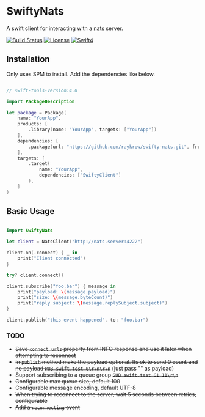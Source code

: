 

# SwiftyNats
A swift client for interacting with a [nats](http://nats.io) server.

[![Build Status](https://travis-ci.org/raykrow/swifty-nats.svg?branch=master)](https://travis-ci.org/raykrow/swifty-nats)
[![License](http://img.shields.io/badge/license-MIT-brightgreen.svg)](https://github.com/raykrow/swifty-nats/blob/master/LICENSE)
[![Swift4](http://img.shields.io/badge/swift-4.1-brightgreen.svg)](https://swift.org)

## Installation
Only uses SPM to install. Add the dependencies like below.

```swift

// swift-tools-version:4.0

import PackageDescription

let package = Package(
    name: "YourApp",
    products: [
        .library(name: "YourApp", targets: ["YourApp"])
    ],
    dependencies: [
        .package(url: "https://github.com/raykrow/swifty-nats.git", from: "1.0.0")
    ],
    targets: [
        .target(
            name: "YourApp",
            dependencies: ["SwiftyClient"]
        ),
    ]
)

```

## Basic Usage
```swift

import SwiftyNats

let client = NatsClient("http://nats.server:4222")

client.on(.connect) { _ in
    print("Client connected")
}

try? client.connect()

client.subscribe("foo.bar") { message in
    print("payload: \(message.payload)")
    print("size: \(message.byteCount)")
    print("reply subject: \(message.replySubject.subject)")
}

client.publish("this event happened", to: "foo.bar")

```

### TODO
- ~~Save `connect_urls` property from INFO response and use it later when attempting to reconnect~~
- ~~In `publish` method make the payload optional. Its ok to send 0 count and no payload `PUB swift.test 0\r\n\r\n`~~ (just pass "" as payload)
- ~~Support subscribing to a queue group `SUB swift.test G1 11\r\n`~~
- ~~Configurable max queue size, default 100~~
- Configurable message encoding, default UTF-8
- ~~When trying to reconnect to the server, wait 5 seconds between retries, configurable~~
- ~~Add a `reconnecting` event~~
